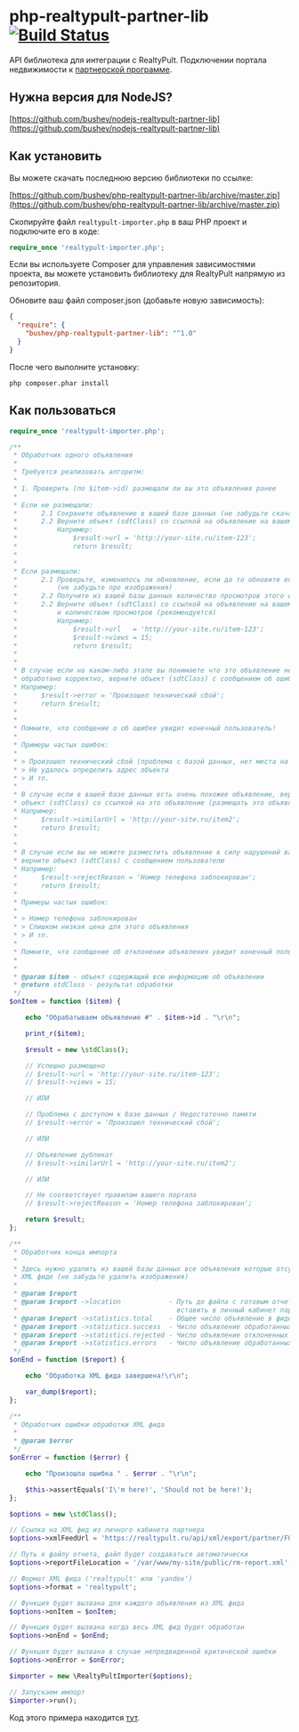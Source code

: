 # php-realtypult-partner-lib [![Build Status](https://travis-ci.org/bushev/php-realtypult-partner-lib.svg?branch=master)](https://travis-ci.org/bushev/php-realtypult-partner-lib)

API библиотека для интеграции с RealtyPult. Подключении портала недвижимости к [партнерской программе](https://realtypult.ru/partner/signup).

## Нужна версия для NodeJS?

[https://github.com/bushev/nodejs-realtypult-partner-lib](https://github.com/bushev/nodejs-realtypult-partner-lib)

## Как установить

Вы можете скачать последнюю версию библиотеки по ссылке:

[https://github.com/bushev/php-realtypult-partner-lib/archive/master.zip](https://github.com/bushev/php-realtypult-partner-lib/archive/master.zip)

Скопируйте файл `realtypult-importer.php` в ваш PHP проект и подключите его в коде:

``` php
require_once 'realtypult-importer.php';
```

Если вы используете Composer для управления зависимостями проекта, вы можете установить библиотеку для RealtyPult напрямую из репозитория.

Обновите ваш файл composer.json (добавьте новую зависимость):

``` json
{
  "require": {
    "bushev/php-realtypult-partner-lib": "^1.0"
  }
}
```

После чего выполните установку:

`php composer.phar install`

## Как пользоваться

``` php
require_once 'realtypult-importer.php';

/**
 * Обработчик одного объявления
 *
 * Требуется реализовать алгоритм:
 *
 * 1. Проверить (по $item->id) размещали ли вы это объявления ранее
 *
 * Если не размещали:
 *      2.1 Сохраните объявление в вашей базе данных (не забудьте скачать себе изображения объекта)
 *      2.2 Верните объект (sdtClass) со ссылкой на объявление на вашем сайте
 *          Например:
 *              $result->url = 'http://your-site.ru/item-123';
 *              return $result;
 *
 *
 * Если размещали:
 *      2.1 Проверьте, изменилось ли обновление, если да то обновите его в вашей базе данных
 *          (не забудьте про изображения)
 *      2.2 Получите из вашей базы данных количество просмотров этого объявления (рекомендуется)
 *      2.2 Верните объект (sdtClass) со ссылкой на объявление на вашем сайте,
 *          и количеством просмотров (рекомендуется)
 *          Например:
 *              $result->url   = 'http://your-site.ru/item-123';
 *              $result->views = 15;
 *              return $result;
 *
 *
 * В случае если на каком-либо этапе вы понимаете что это объявление не может быть
 * обработано корректно, верните объект (sdtClass) с сообщением об ошибке
 * Например:
 *      $result->error = 'Произошел технический сбой';
 *      return $result;
 *
 *
 * Помните, что сообщение о об ошибке увидит конечный пользователь!
 *
 * Примеры частых ошибок:
 *
 * > Произошел технический сбой (проблема с базой данных, нет места на диске, и тп.)
 * > Не удалось определить адрес объекта
 * > И тп.
 *
 * В случае если в вашей базе данных есть очень похожее объявление, верните
 * объект (sdtClass) со ссылкой на это объявление (размещать это объявление не нужно)
 * Например:
 *      $result->similarUrl = 'http://your-site.ru/item2';
 *      return $result;
 *
 *
 * В случае если вы не можете разместить объявление в силу нарушений ваших правил,
 * верните объект (sdtClass) с сообщением пользователю
 * Например:
 *      $result->rejectReason = 'Номер телефона заблокирован';
 *      return $result;
 *
 * Примеры частых ошибок:
 *
 * > Номер телефона заблокирован
 * > Слишком низкая цена для этого объявления
 * > И тп.
 *
 * Помните, что сообщение об отклонении объявления увидит конечный пользователь!
 *
 *
 * @param $item - объект содержащий всю информацию об объявлении
 * @return stdClass - результат обработки
 */
$onItem = function ($item) {

    echo "Обрабатываем объявление #" . $item->id . "\r\n";

    print_r($item);

    $result = new \stdClass();

    // Успешно размещено
    // $result->url = 'http://your-site.ru/item-123';
    // $result->views = 15;

    // ИЛИ

    // Проблема с доступом к базе данных / Недостаточно памяти
    // $result->error = 'Произошел технический сбой';

    // ИЛИ

    // Объявление дубликат
    // $result->similarUrl = 'http://your-site.ru/item2';

    // ИЛИ

    // Не соответствует правилам вашего портала
    // $result->rejectReason = 'Номер телефона заблокирован';

    return $result;
};

/**
 * Обработчик конца импорта
 *
 * Здесь нужно удалить из вашей базы данных все объявления которые отсутствовали в
 * XML фиде (не забудьте удалить изображения)
 *
 * @param $report
 * @param $report ->location            - Путь до файла с готовым отчетом (ссылку на него нужно
 *                                        вставить в личный кабинет партнера)
 * @param $report ->statistics.total    - Общее число объявление в фиде
 * @param $report ->statistics.success  - Число объявление обработанных успешно
 * @param $report ->statistics.rejected - Число объявление отклоненных от публикации
 * @param $report ->statistics.errors   - Число объявление обработанных с ошибками
 */
$onEnd = function ($report) {

    echo "Обработка XML фида завершена!\r\n";

    var_dump($report);
};

/**
 * Обработчик ошибки обработки XML фида
 *
 * @param $error
 */
$onError = function ($error) {

    echo "Произошла ошибка " . $error . "\r\n";

    $this->assertEquals('I\'m here!', 'Should not be here!');
};

$options = new \stdClass();

// Ссылка на XML фид из личного кабинета партнера
$options->xmlFeedUrl = 'https://realtypult.ru/api/xml/export/partner/FORMAT/TOKEN';

// Путь к файлу отчета, файл будет создаваться автоматически
$options->reportFileLocation = '/var/www/my-site/public/rm-report.xml';

// Формат XML фида ('realtypult' или 'yandex')
$options->format = 'realtypult';

// Функция будет вызвана для каждого объявления из XML фида
$options->onItem = $onItem;

// Функция будет вызвана когда весь XML фид будет обработан
$options->onEnd = $onEnd;

// Функция будет вызвана в случае непредвиденной критической ошибки
$options->onError = $onError;

$importer = new \RealtyPultImporter($options);

// Запускаем импорт
$importer->run();
```

Код этого примера находится [тут](examples/example.php).